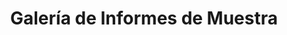 ---
title: Galería de Informes de Muestra
type: docs
weight: 60
url: /reportingservices/sample-reports-gallery/
---
